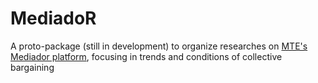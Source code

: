 # MediadoR
A proto-package (still in development) to organize researches on [MTE's Mediador platform](http://www3.mte.gov.br/sistemas/mediador), focusing in trends and conditions of collective bargaining
